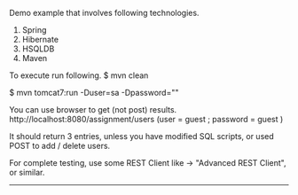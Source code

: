 Demo example that involves following technologies.

1. Spring
2. Hibernate
3. HSQLDB
4. Maven

To execute run following.
$ mvn clean

$ mvn tomcat7:run -Duser=sa -Dpassword=""

You can use browser to get (not post) results.
http://localhost:8080/assignment/users
(user = guest ; password = guest )

It should return 3 entries, unless you have modified SQL scripts, or used POST to add / delete users.

For complete testing, use some REST Client like -> "Advanced REST Client", or similar.

------------------------------------------------------------

